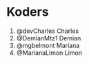# Koders

1. @devCharles Charles
2. @DemianMtz1 Demian
3. @mgbelmont Mariana
4. @MarianaLimon Limon

